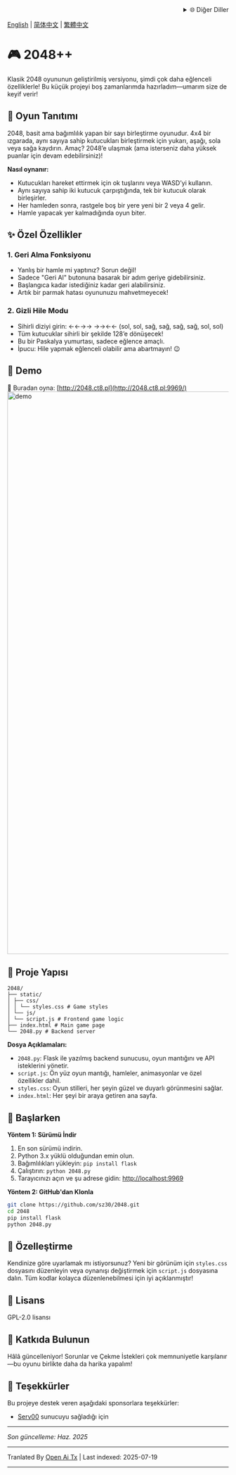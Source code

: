 <div align="right">
  <details>
    <summary >🌐 Diğer Diller</summary>
    <div>
      <div align="center">
        <a href="https://openaitx.github.io/view.html?user=sz30&project=2048-magic&lang=ja">日本語</a>
        | <a href="https://openaitx.github.io/view.html?user=sz30&project=2048-magic&lang=ko">한국어</a>
        | <a href="https://openaitx.github.io/view.html?user=sz30&project=2048-magic&lang=hi">हिन्दी</a>
        | <a href="https://openaitx.github.io/view.html?user=sz30&project=2048-magic&lang=th">ไทย</a>
        | <a href="https://openaitx.github.io/view.html?user=sz30&project=2048-magic&lang=fr">Français</a>
        | <a href="https://openaitx.github.io/view.html?user=sz30&project=2048-magic&lang=de">Deutsch</a>
        | <a href="https://openaitx.github.io/view.html?user=sz30&project=2048-magic&lang=es">Español</a>
        | <a href="https://openaitx.github.io/view.html?user=sz30&project=2048-magic&lang=it">Itapano</a>
        | <a href="https://openaitx.github.io/view.html?user=sz30&project=2048-magic&lang=ru">Русский</a>
        | <a href="https://openaitx.github.io/view.html?user=sz30&project=2048-magic&lang=pt">Português</a>
        | <a href="https://openaitx.github.io/view.html?user=sz30&project=2048-magic&lang=nl">Nederlands</a>
        | <a href="https://openaitx.github.io/view.html?user=sz30&project=2048-magic&lang=pl">Polski</a>
        | <a href="https://openaitx.github.io/view.html?user=sz30&project=2048-magic&lang=ar">العربية</a>
        | <a href="https://openaitx.github.io/view.html?user=sz30&project=2048-magic&lang=fa">فارسی</a>
        | <a href="https://openaitx.github.io/view.html?user=sz30&project=2048-magic&lang=tr">Türkçe</a>
        | <a href="https://openaitx.github.io/view.html?user=sz30&project=2048-magic&lang=vi">Tiếng Việt</a>
        | <a href="https://openaitx.github.io/view.html?user=sz30&project=2048-magic&lang=id">Bahasa Indonesia</a>
      </div>
    </div>
  </details>
</div>


[English](https://raw.githubusercontent.com/sz30/2048-magic/main/README.md) | [简体中文](https://raw.githubusercontent.com/sz30/2048-magic/main/README.zh-CN.md) | [繁體中文](https://raw.githubusercontent.com/sz30/2048-magic/main/README.zh-TW.md)

# 🎮 2048++

Klasik 2048 oyununun geliştirilmiş versiyonu, şimdi çok daha eğlenceli özelliklerle! Bu küçük projeyi boş zamanlarımda hazırladım—umarım size de keyif verir!

## 🎯 Oyun Tanıtımı

2048, basit ama bağımlılık yapan bir sayı birleştirme oyunudur. 4x4 bir ızgarada, aynı sayıya sahip kutucukları birleştirmek için yukarı, aşağı, sola veya sağa kaydırın. Amaç? 2048’e ulaşmak (ama isterseniz daha yüksek puanlar için devam edebilirsiniz)!

**Nasıl oynanır:**
- Kutucukları hareket ettirmek için ok tuşlarını veya WASD’yi kullanın.
- Aynı sayıya sahip iki kutucuk çarpıştığında, tek bir kutucuk olarak birleşirler.
- Her hamleden sonra, rastgele boş bir yere yeni bir 2 veya 4 gelir.
- Hamle yapacak yer kalmadığında oyun biter.

## ✨ Özel Özellikler

### 1. Geri Alma Fonksiyonu
- Yanlış bir hamle mi yaptınız? Sorun değil!
- Sadece "Geri Al" butonuna basarak bir adım geriye gidebilirsiniz.
- Başlangıca kadar istediğiniz kadar geri alabilirsiniz.
- Artık bir parmak hatası oyununuzu mahvetmeyecek!

### 2. Gizli Hile Modu
- Sihirli diziyi girin: ←←→→ →→←← (sol, sol, sağ, sağ, sağ, sağ, sol, sol)
- Tüm kutucuklar sihirli bir şekilde 128’e dönüşecek!
- Bu bir Paskalya yumurtası, sadece eğlence amaçlı.
- İpucu: Hile yapmak eğlenceli olabilir ama abartmayın! 😉

## 🎯 Demo

🎯 Buradan oyna: [http://2048.ct8.pl](http://2048.ct8.pl:9969/)
<img width="1279" alt="demo" src="https://github.com/user-attachments/assets/0df2c956-b6d9-4371-a916-f6ac3ae642be" />



## 📁 Proje Yapısı
```
2048/
├── static/
│ ├── css/
│ │ └── styles.css # Game styles
│ └── js/
│ └── script.js # Frontend game logic
├── index.html # Main game page
└── 2048.py # Backend server
```
**Dosya Açıklamaları:**
- `2048.py`: Flask ile yazılmış backend sunucusu, oyun mantığını ve API isteklerini yönetir.
- `script.js`: Ön yüz oyun mantığı, hamleler, animasyonlar ve özel özellikler dahil.
- `styles.css`: Oyun stilleri, her şeyin güzel ve duyarlı görünmesini sağlar.
- `index.html`: Her şeyi bir araya getiren ana sayfa.

## 🚀 Başlarken

**Yöntem 1: Sürümü İndir**
1. En son sürümü indirin.
2. Python 3.x yüklü olduğundan emin olun.
3. Bağımlılıkları yükleyin: `pip install flask`
4. Çalıştırın: `python 2048.py`
5. Tarayıcınızı açın ve şu adrese gidin: [http://localhost:9969](http://localhost:9969)

**Yöntem 2: GitHub'dan Klonla**
```bash
git clone https://github.com/sz30/2048.git
cd 2048
pip install flask
python 2048.py
```
## 🎨 Özelleştirme

Kendinize göre uyarlamak mı istiyorsunuz? Yeni bir görünüm için `styles.css` dosyasını düzenleyin veya oynanışı değiştirmek için `script.js` dosyasına dalın. Tüm kodlar kolayca düzenlenebilmesi için iyi açıklanmıştır!

## 📝 Lisans

GPL-2.0 lisansı

## 🤝 Katkıda Bulunun

Hâlâ güncelleniyor! Sorunlar ve Çekme İstekleri çok memnuniyetle karşılanır—bu oyunu birlikte daha da harika yapalım!


## 🙏 Teşekkürler

Bu projeye destek veren aşağıdaki sponsorlara teşekkürler:
- [Serv00](https://www.serv00.com/) sunucuyu sağladığı için

---
_Son güncelleme: Haz. 2025_



---

Tranlated By [Open Ai Tx](https://github.com/OpenAiTx/OpenAiTx) | Last indexed: 2025-07-19

---